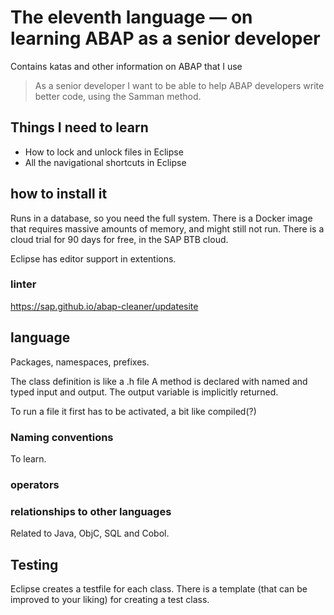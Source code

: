 # The eleventh language — on learning ABAP as a senior developer

Contains katas and other information on ABAP that I use

> As a senior developer I want to be able to help ABAP developers write better code,
> using the Samman method. 

## Things I need to learn
- How to lock and unlock files in Eclipse
- All the navigational shortcuts in Eclipse

## how to install it
Runs in a database, so you need the full system.
There is a Docker image that requires massive amounts of memory, 
and might still not run.
There is a cloud trial for 90 days for free, in the SAP BTB cloud.

Eclipse has editor support in extentions. 

### linter
https://sap.github.io/abap-cleaner/updatesite


## language
Packages, namespaces, prefixes.

The class definition is like a .h file
A method is declared with named and typed input and output.
The output variable is implicitly returned.

To run a file it first has to be activated, a bit like compiled(?)

### Naming conventions
To learn. 


### operators


### relationships to other languages
Related to Java, ObjC, SQL and Cobol. 

## Testing
Eclipse creates a testfile for each class.
There is a template (that can be improved to your liking) for creating a test class.
